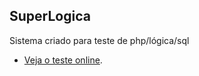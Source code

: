 
## SuperLogica

Sistema criado para teste de php/lógica/sql

- [Veja o teste online](http://superlogica.jfbritto.com.br).
